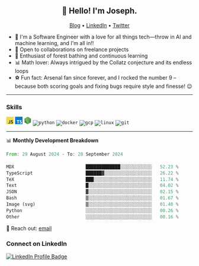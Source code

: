 <h2 align="center">👋 Hello! I'm Joseph.</h2>
<p align="center">
  <a href="https://ngugi-dev-blog-page.vercel.app/blog/">Blog</a> •
  <a href="https://www.linkedin.com/in/dev-joseph">LinkedIn</a> •
  <a href="#">Twitter</a> 
</p>


- 🔭 I'm a Software Engineer with a love for all things tech—throw in AI and machine learning, and I'm all in!!
- 💬 Open to collaborations on freelance projects
- 🌳 Enthusiast of forest bathing and continuous learning
- 📊 Math lover: Always intrigued by the Collatz conjecture and its endless loops
- ⚽ Fun fact: Arsenal fan since forever, and I rocked the number 9 – because both scoring goals and fixing bugs require style and finesse! 😉

-------


### Skills
<code><img height="20" alt="javascript" src="https://raw.githubusercontent.com/github/explore/80688e429a7d4ef2fca1e82350fe8e3517d3494d/topics/javascript/javascript.png"></code>
<code><img height="20" alt="typescript" src="https://raw.githubusercontent.com/github/explore/80688e429a7d4ef2fca1e82350fe8e3517d3494d/topics/typescript/typescript.png"></code>
<code><img height="20" alt="nodejs" src="https://raw.githubusercontent.com/github/explore/80688e429a7d4ef2fca1e82350fe8e3517d3494d/topics/nodejs/nodejs.png"></code>
<code><img height="20" alt="python" src="https://cdn.cdnlogo.com/logos/p/3/python.svg"></code>
<code><img height="20" alt="docker" src="https://cdn.worldvectorlogo.com/logos/docker.svg"></code>
<code><img height="20" alt="gcp" src="https://cdn.cdnlogo.com/logos/g/75/google-cloud.svg"></code>
<code><img height="20" alt="linux" src="https://cdn.cdnlogo.com/logos/l/21/linux-tux.svg"></code>
<code><img height="20" alt="git" src="https://cdn.worldvectorlogo.com/logos/git-icon.svg"></code>

-------

📊 **Monthly Development Breakdown**

<!--START_SECTION:waka-->

```rust
From: 29 August 2024 - To: 28 September 2024

MDX                           █████████████░░░░░░░░░░░░   52.23 %
TypeScript                    ██████▓░░░░░░░░░░░░░░░░░░   26.22 %
TeX                           ███░░░░░░░░░░░░░░░░░░░░░░   11.74 %
Text                          █░░░░░░░░░░░░░░░░░░░░░░░░   04.02 %
JSON                          ▓░░░░░░░░░░░░░░░░░░░░░░░░   02.15 %
Bash                          ▒░░░░░░░░░░░░░░░░░░░░░░░░   01.67 %
Image (svg)                   ▒░░░░░░░░░░░░░░░░░░░░░░░░   01.40 %
Python                        ░░░░░░░░░░░░░░░░░░░░░░░░░   00.26 %
Other                         ░░░░░░░░░░░░░░░░░░░░░░░░░   00.16 %
```

<!--END_SECTION:waka-->

📧 Reach out: [email](mailto:josephngugi.dev@gmail.com)

### Connect on LinkedIn
[![LinkedIn Profile Badge](https://img.shields.io/badge/LinkedIn-2D9CDB?style=for-the-badge&logo=linkedin&logoColor=white)](https://www.linkedin.com/in/dev-joseph)
